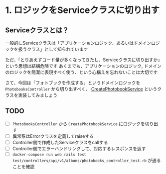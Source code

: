 # 1. ロジックをServiceクラスに切り出す
## Serviceクラスとは？
一般的にServiceクラスは「アプリケーションロジック、あるいはドメインロジックを扱うクラス」として知られています

ただ、「とりあえずコード量が多くなってきたし、Serviceクラスに切り出すか」という思想は結構危険です
あくまでも、アプリケーションのロジック, ドメインのロジックを簡潔に表現すべく使う、という心構えを忘れないことは大切です

さて、今回は「フォトブックを作成する」というドメインロジックを `PhotobooksController` から切り出すべく、 [CreatePhotobookService](https://github.com/mixi-inc/2020TDDTraining/blob/question-1/app/services/create_photobook_service.rb) というクラスを実装してみましょう

## TODO
- [ ] `PhotobooksController` から `CreatePhotobookService` にロジックを切り出す
- [ ] 異常系はErrorクラスを定義してraiseする
- [ ] Controller側で作成したServiceクラスをcallする
- [ ] Controller側でエラーハンドリングして、対応するレスポンスを返す
- [ ] `docker-compose run web rails test test/controllers/api/v1/albums/photobooks_controller_test.rb` が通ることを確認
